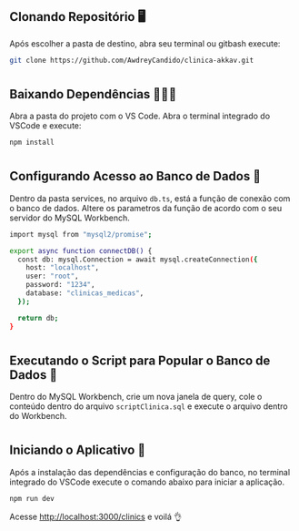 ## Clonando Repositório 🖥

Após escolher a pasta de destino, abra seu terminal ou gitbash execute:

```bash
git clone https://github.com/AwdreyCandido/clinica-akkav.git
```

#

## Baixando Dependências 👨🏿‍💻


Abra a pasta do projeto com o VS Code. Abra o terminal integrado do VSCode e execute:

```bash
npm install
```

#

## Configurando Acesso ao Banco de Dados 🎲


Dentro da pasta services, no arquivo `db.ts`, está a função de conexão com o banco de dados. Altere os parametros da função de acordo com o seu servidor do MySQL Workbench.

```bash
import mysql from "mysql2/promise";

export async function connectDB() {
  const db: mysql.Connection = await mysql.createConnection({
    host: "localhost",
    user: "root",
    password: "1234",
    database: "clinicas_medicas",
  });

  return db;
}
```

#

## Executando o Script para Popular o Banco de Dados 📄


Dentro do MySQL Workbench, crie um nova janela de query, cole o conteúdo dentro do arquivo `scriptClinica.sql` e execute o arquivo dentro do Workbench.

#

## Iniciando o Aplicativo 💾


Após a instalação das dependências e configuração do banco, no terminal integrado do VSCode execute o comando abaixo para iniciar a aplicação.

```bash
npm run dev
```

Acesse [http://localhost:3000/clinics](http://localhost:3000/clinics) e voilá 👌